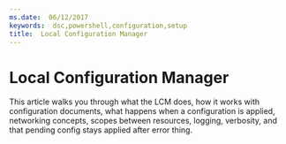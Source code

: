 ```yaml
---
ms.date:  06/12/2017
keywords:  dsc,powershell,configuration,setup
title:  Local Configuration Manager
---
```


# Local Configuration Manager

This article walks you through what the LCM does, how it works with configuration documents, what happens when a configuration is applied, networking concepts, scopes between resources, logging, verbosity, and that pending config stays applied after error thing.
